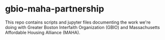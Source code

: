 # gbio-maha-partnership
This repo contains scripts and jupyter files documenting the work we're doing with Greater Boston Interfaith Organization (GBIO) and Massachusetts Affordable Housing Alliance (MAHA).
